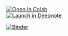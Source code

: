<a target="_blank" href="https://colab.research.google.com/github/Reslan-Tinawi/python-data-analysis-workshop">
  <img src="https://colab.research.google.com/assets/colab-badge.svg" alt="Open In Colab"/>
</a>

<br>

<a target="_blank" href="https://deepnote.com/launch?url=https%3A%2F%2Fgithub.com%2FReslan-Tinawi%2Fpython-data-analysis-workshop">
  <img src="https://deepnote.com/buttons/launch-in-deepnote.svg" alt="Launch in Deepnote"/>
</a>

<br>

[![Binder](https://mybinder.org/badge_logo.svg)](https://mybinder.org/v2/gh/Reslan-Tinawi/python-data-analysis-workshop/HEAD)

